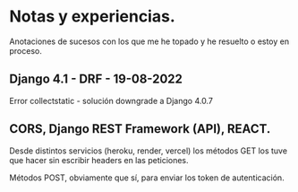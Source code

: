 # Notas y experiencias.

Anotaciones de sucesos con los que me he topado y he resuelto o estoy en proceso.


## Django 4.1 - DRF - 19-08-2022

Error collectstatic - solución downgrade a Django 4.0.7

## CORS, Django REST Framework (API), REACT.

Desde distintos servicios (heroku, render, vercel) los métodos GET los tuve que hacer sin escribir headers en las peticiones.

Métodos POST, obviamente que sí, para enviar los token de autenticación.


## 
